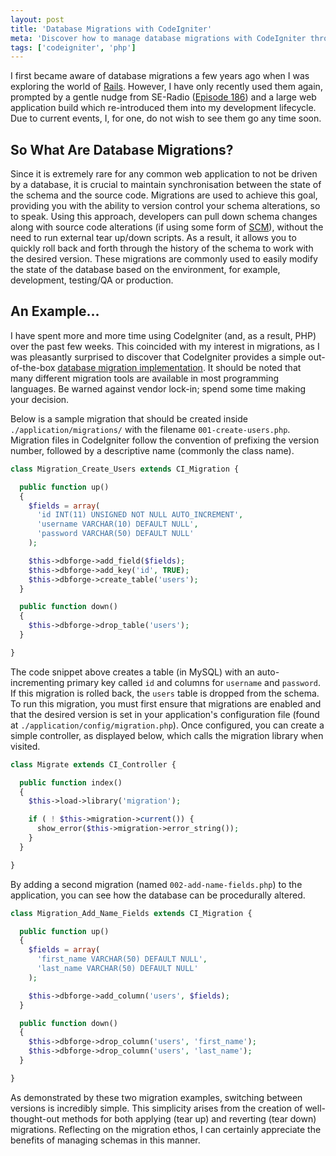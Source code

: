 ```yaml
---
layout: post
title: 'Database Migrations with CodeIgniter'
meta: 'Discover how to manage database migrations with CodeIgniter through practical examples and step-by-step guidance on synchronising your database schema with your source code.'
tags: ['codeigniter', 'php']
---
```


I first became aware of database migrations a few years ago when I was exploring the world of [Rails](http://rubyonrails.org/).
However, I have only recently used them again, prompted by a gentle nudge from SE-Radio ([Episode 186](http://www.se-radio.net/2012/06/episode-186-martin-fowler-and-pramod-sadalage-on-agile-database-development/)) and a large web application build which re-introduced them into my development lifecycle.
Due to current events, I, for one, do not wish to see them go any time soon.

<!--more-->

## So What Are Database Migrations?

Since it is extremely rare for any common web application to not be driven by a database, it is crucial to maintain synchronisation between the state of the schema and the source code.
Migrations are used to achieve this goal, providing you with the ability to version control your schema alterations, so to speak.
Using this approach, developers can pull down schema changes along with source code alterations (if using some form of [SCM](http://en.wikipedia.org/wiki/Source_Control_Management)), without the need to run external tear up/down scripts.
As a result, it allows you to quickly roll back and forth through the history of the schema to work with the desired version.
These migrations are commonly used to easily modify the state of the database based on the environment, for example, development, testing/QA or production.

## An Example...

I have spent more and more time using CodeIgniter (and, as a result, PHP) over the past few weeks.
This coincided with my interest in migrations, as I was pleasantly surprised to discover that CodeIgniter provides a simple out-of-the-box [database migration implementation](http://codeigniter.com/user_guide/libraries/migration.html).
It should be noted that many different migration tools are available in most programming languages.
Be warned against vendor lock-in; spend some time making your decision.

Below is a sample migration that should be created inside `./application/migrations/` with the filename `001-create-users.php`.
Migration files in CodeIgniter follow the convention of prefixing the version number, followed by a descriptive name (commonly the class name).

```php
class Migration_Create_Users extends CI_Migration {

  public function up()
  {
    $fields = array(
      'id INT(11) UNSIGNED NOT NULL AUTO_INCREMENT',
      'username VARCHAR(10) DEFAULT NULL',
      'password VARCHAR(50) DEFAULT NULL'
    );

    $this->dbforge->add_field($fields);
    $this->dbforge->add_key('id', TRUE);
    $this->dbforge->create_table('users');
  }

  public function down()
  {
    $this->dbforge->drop_table('users');
  }

}
```

The code snippet above creates a table (in MySQL) with an auto-incrementing primary key called `id` and columns for `username` and `password`.
If this migration is rolled back, the `users` table is dropped from the schema.
To run this migration, you must first ensure that migrations are enabled and that the desired version is set in your application's configuration file (found at `./application/config/migration.php`).
Once configured, you can create a simple controller, as displayed below, which calls the migration library when visited.

```php
class Migrate extends CI_Controller {

  public function index()
  {
    $this->load->library('migration');

    if ( ! $this->migration->current()) {
      show_error($this->migration->error_string());
    }
  }

}
```

By adding a second migration (named `002-add-name-fields.php`) to the application, you can see how the database can be procedurally altered.

```php
class Migration_Add_Name_Fields extends CI_Migration {

  public function up()
  {
    $fields = array(
      'first_name VARCHAR(50) DEFAULT NULL',
      'last_name VARCHAR(50) DEFAULT NULL'
    );

    $this->dbforge->add_column('users', $fields);
  }

  public function down()
  {
    $this->dbforge->drop_column('users', 'first_name');
    $this->dbforge->drop_column('users', 'last_name');
  }

}
```

As demonstrated by these two migration examples, switching between versions is incredibly simple.
This simplicity arises from the creation of well-thought-out methods for both applying (tear up) and reverting (tear down) migrations.
Reflecting on the migration ethos, I can certainly appreciate the benefits of managing schemas in this manner.
